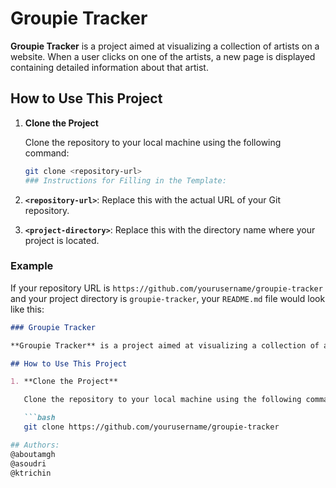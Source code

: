# Groupie Tracker

**Groupie Tracker** is a project aimed at visualizing a collection of artists on a website. When a user clicks on one of the artists, a new page is displayed containing detailed information about that artist.

## How to Use This Project

1. **Clone the Project**

   Clone the repository to your local machine using the following command:

   ```bash
   git clone <repository-url>
   ### Instructions for Filling in the Template:

1. **`<repository-url>`**: Replace this with the actual URL of your Git repository.
2. **`<project-directory>`**: Replace this with the directory name where your project is located.

### Example

If your repository URL is `https://github.com/yourusername/groupie-tracker` and your project directory is `groupie-tracker`, your `README.md` file would look like this:

```markdown
### Groupie Tracker

**Groupie Tracker** is a project aimed at visualizing a collection of artists on a website. When a user clicks on one of the artists, a new page is displayed containing detailed information about that artist.

## How to Use This Project

1. **Clone the Project**

   Clone the repository to your local machine using the following command:

   ```bash
   git clone https://github.com/yourusername/groupie-tracker

## Authors:
@aboutamgh 
@asoudri 
@ktrichin